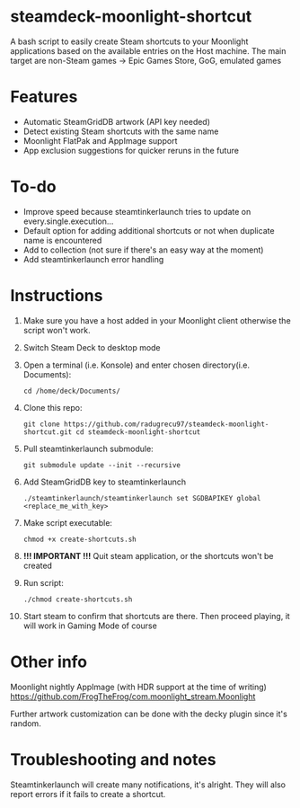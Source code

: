 # steamdeck-moonlight-shortcut
A bash script to easily create Steam shortcuts to your Moonlight applications based on the available entries on the Host machine.
The main target are non-Steam games -> Epic Games Store, GoG, emulated games

# Features
* Automatic SteamGridDB artwork (API key needed)
* Detect existing Steam shortcuts with the same name
* Moonlight FlatPak and AppImage support
* App exclusion suggestions for quicker reruns in the future

# To-do
* Improve speed because steamtinkerlaunch tries to update on every.single.execution...
* Default option for adding additional shortcuts or not when duplicate name is encountered
* Add to collection (not sure if there's an easy way at the moment)
* Add steamtinkerlaunch error handling 


# Instructions

1. Make sure you have a host added in your Moonlight client otherwise the script won't work.

2. Switch Steam Deck to desktop mode

3. Open a terminal (i.e. Konsole) and enter chosen directory(i.e. Documents):

    `cd /home/deck/Documents/`

4. Clone this repo:

    `git clone https://github.com/radugrecu97/steamdeck-moonlight-shortcut.git
    cd steamdeck-moonlight-shortcut`

5. Pull steamtinkerlaunch submodule:

    `git submodule update --init --recursive`

6. Add SteamGridDB key to steamtinkerlaunch

    `./steamtinkerlaunch/steamtinkerlaunch set SGDBAPIKEY global <replace_me_with_key>`

7. Make script executable:

    `chmod +x create-shortcuts.sh`

8. **!!! IMPORTANT !!!** Quit steam application, or the shortcuts won't be created

9. Run script:

   `./chmod create-shortcuts.sh`

10. Start steam to confirm that shortcuts are there. Then proceed playing, it will work in Gaming Mode of course

# Other info

Moonlight nightly AppImage (with HDR support at the time of writing)
https://github.com/FrogTheFrog/com.moonlight_stream.Moonlight


Further artwork customization can be done with the decky plugin since it's random.

# Troubleshooting and notes 

Steamtinkerlaunch will create many notifications, it's alright. They will also report errors if it fails to create a shortcut.

